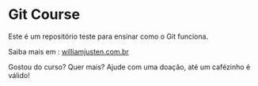 # Git Course

Este é um repositório teste para ensinar como o Git funciona.

Saiba mais em : [williamjusten.com.br](http://williamjusten.com.br)

Gostou do curso? Quer mais? Ajude com uma doação, até um cafézinho é válido!